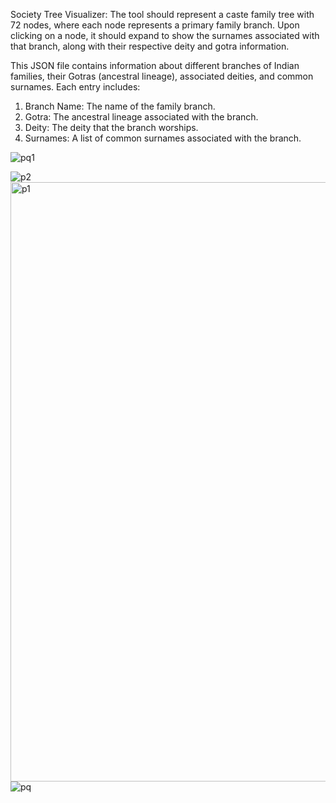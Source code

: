 Society Tree Visualizer:
The tool should represent a caste family tree with 72 nodes, where each node represents a primary family branch. Upon clicking on a node, it should expand to show the surnames associated with that branch, along with their
respective deity and gotra information.

This JSON file contains information about different branches of Indian families, their Gotras (ancestral lineage), associated deities, and common surnames. 
Each entry includes:
1) Branch Name: The name of the family branch.
2) Gotra: The ancestral lineage associated with the branch.
3) Deity: The deity that the branch worships.
4) Surnames: A list of common surnames associated with the branch.


![pq1](https://github.com/user-attachments/assets/d6cfc92e-8ca0-473d-a181-7bfd9d6c40f3)


![p2](https://github.com/user-attachments/assets/2d7ca095-6360-4255-9009-9ef7d0aae84f)
<img width="959" alt="p1" src="https://github.com/user-attachments/assets/ae0452c5-d17a-4d15-a395-1bcc1a14717d">
![pq](https://github.com/user-attachments/assets/232f3783-581c-4aeb-8738-d440399923b5)

